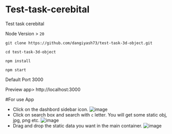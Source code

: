 # Test-task-cerebital
Test task cerebital

Node Version > `20`

`git clone https://github.com/dangiyash73/test-task-3d-object.git`

`cd test-task-3d-object`

`npm install`

`npm start`

Default Port 3000

Preview app> http://localhost:3000

#For use App

- Click on the dashbord sidebar icon.
![image](https://github.com/dangiyash73/test-task-3d-object/assets/156904036/49b46476-3234-48cd-8ae6-4534104efc3f)
- Click on search box and search with `c` letter. You will get some static obj, jpg, png etc.
![image](https://github.com/dangiyash73/test-task-3d-object/assets/156904036/53235420-d1e8-4b63-8e9b-6f652c97f5ab)
- Drag and drop the static data you want in the main container.
![image](https://github.com/dangiyash73/test-task-3d-object/assets/156904036/3d98e0f6-1486-4478-8d4a-7ac6ec79c132)




  




